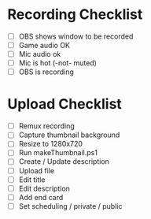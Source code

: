# Recording Checklist
- [ ] OBS shows window to be recorded
- [ ] Game audio OK
- [ ] Mic audio ok
- [ ] Mic is hot (-not- muted)
- [ ] OBS is recording

# Upload Checklist
- [ ] Remux recording
- [ ] Capture thumbnail background
- [ ] Resize to 1280x720
- [ ] Run makeThumbnail.ps1
- [ ] Create / Update description
- [ ] Upload file
- [ ] Edit title
- [ ] Edit description
- [ ] Add end card
- [ ] Set scheduling / private / public

